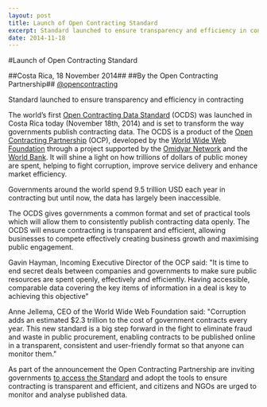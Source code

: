 ```yaml
---
layout: post
title: Launch of Open Contracting Standard
excerpt: Standard launched to ensure transparency and efficiency in contracting 
date: 2014-11-18
---
```


#Launch of Open Contracting Standard

##Costa Rica, 18 November 2014##
##By the Open Contracting Partnership##
[@opencontracting](https://twitter.com/opencontracting)

Standard launched to ensure transparency and efficiency in contracting

The world’s first [Open Contracting Data Standard](http://standard.open-contracting.org/) (OCDS) was launched in Costa Rica today (November 18th, 2014) and is set to transform the way governments publish contracting data. The OCDS is a product of the [Open Contracting Partnership](http://www.open-contracting.org/) (OCP), developed by the [World Wide Web Foundation](http://webfoundation.org/) through a project supported by the [Omidyar Network](http://www.omidyar.com/) and the [World Bank](http://www.omidyar.com/). It will shine a light on how trillions of dollars of public money are spent, helping to fight corruption, improve service delivery and enhance market efficiency.

Governments around the world spend 9.5 trillion USD each year in contracting but until now, the data has largely been inaccessible.

The OCDS gives governments a common format and set of practical tools which will allow them to consistently publish contracting data openly. The OCDS will ensure contracting is transparent and efficient, allowing businesses to compete effectively creating business growth and maximising public engagement.  

Gavin Hayman, Incoming Executive Director of the OCP said: "It is time to end secret deals between companies and governments to make sure public resources are spent openly, effectively and efficiently.  Having accessible, comparable data covering the key items of information in a deal is key to achieving this objective"

Anne Jellema, CEO of the World Wide Web Foundation said: "Corruption adds an estimated $2.3 trillion to the cost of government contracts every year. This new standard is a big step forward in the fight to eliminate fraud and waste in public procurement, enabling contracts to be published online in a transparent, consistent and user-friendly format so that anyone can monitor them."

As part of the announcement the Open Contracting Partnership are inviting governments [to access the Standard](http://www.omidyar.com/) and adopt the tools to ensure contracting is transparent and efficient, and citizens and NGOs are urged to monitor and analyse published data.
